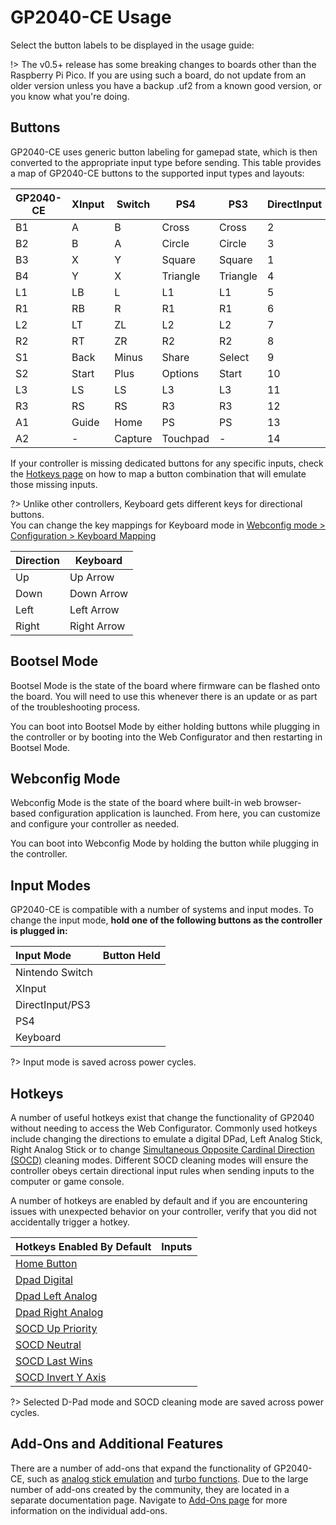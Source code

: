 # GP2040-CE Usage

Select the button labels to be displayed in the usage guide: <label-selector></label-selector>

!> The v0.5+ release has some breaking changes to boards other than the Raspberry Pi Pico. If you are using such a board, do not update from an older version unless you have a backup .uf2 from a known good version, or you know what you're doing.

## Buttons

GP2040-CE uses generic button labeling for gamepad state, which is then converted to the appropriate input type before sending. This table provides a map of GP2040-CE buttons to the supported input types and layouts:

| GP2040-CE  | XInput | Switch  | PS4          | PS3          | DirectInput  | Arcade |
| ---------- | ------ | ------- | ------------ | ------------ | ------------ | ------ |
| B1         | A      | B       | Cross        | Cross        | 2            | K1     |
| B2         | B      | A       | Circle       | Circle       | 3            | K2     |
| B3         | X      | Y       | Square       | Square       | 1            | P1     |
| B4         | Y      | X       | Triangle     | Triangle     | 4            | P2     |
| L1         | LB     | L       | L1           | L1           | 5            | P4     |
| R1         | RB     | R       | R1           | R1           | 6            | P3     |
| L2         | LT     | ZL      | L2           | L2           | 7            | K4     |
| R2         | RT     | ZR      | R2           | R2           | 8            | K3     |
| S1         | Back   | Minus   | Share        | Select       | 9            | Coin   |
| S2         | Start  | Plus    | Options      | Start        | 10           | Start  |
| L3         | LS     | LS      | L3           | L3           | 11           | LS     |
| R3         | RS     | RS      | R3           | R3           | 12           | RS     |
| A1         | Guide  | Home    | PS           | PS           | 13           | Home   |
| A2         | -      | Capture | Touchpad     | -            | 14           | -      |

If your controller is missing dedicated buttons for any specific inputs, check the [Hotkeys page](hotkeys) on how to map a button combination that will emulate those missing inputs.

?> Unlike other controllers, Keyboard gets different keys for directional buttons. <br> You can change the key mappings for Keyboard mode in [Webconfig mode > Configuration > Keyboard Mapping](web-configurator.md#keyboard-mapping)

| Direction | Keyboard   |
| --------- | ---------- |
| Up        | Up Arrow   |
| Down      | Down Arrow |
| Left      | Left Arrow |
| Right     | Right Arrow|

## Bootsel Mode

Bootsel Mode is the state of the board where firmware can be flashed onto the board. You will need to use this whenever there is an update or as part of the troubleshooting process. 

You can boot into Bootsel Mode by either holding <hotkey v-bind:buttons='["S1", "S2", "Up"]'></hotkey> buttons while plugging in the controller or by booting into the Web Configurator and then restarting in Bootsel Mode.

## Webconfig Mode

Webconfig Mode is the state of the board where built-in web browser-based configuration application is launched. From here, you can customize and configure your controller as needed.

You can boot into Webconfig Mode by holding the <hotkey v-bind:buttons='["S2"]'></hotkey> button while plugging in the controller.

## Input Modes

GP2040-CE is compatible with a number of systems and input modes. To change the input mode, **hold one of the following buttons as the controller is plugged in:**

|    Input Mode   |                Button Held                |
|:----------------|:-----------------------------------------:|
| Nintendo Switch | <hotkey v-bind:buttons='["B1"]'></hotkey> |
| XInput          | <hotkey v-bind:buttons='["B2"]'></hotkey> |
| DirectInput/PS3 | <hotkey v-bind:buttons='["B2"]'></hotkey> |
| PS4             | <hotkey v-bind:buttons='["B4"]'></hotkey> |
| Keyboard        | <hotkey v-bind:buttons='["R2"]'></hotkey> |

?> Input mode is saved across power cycles.

## Hotkeys

A number of useful hotkeys exist that change the functionality of GP2040 without needing to access the Web Configurator. Commonly used hotkeys include changing the directions to emulate a digital DPad, Left Analog Stick, Right Analog Stick or to change [Simultaneous Opposite Cardinal Direction (SOCD)](https://glossary.infil.net/?t=SOCD) cleaning modes. Different SOCD cleaning modes will ensure the controller obeys certain directional input rules when sending inputs to the computer or game console. 

A number of hotkeys are enabled by default and if you are encountering issues with unexpected behavior on your controller, verify that you did not accidentally trigger a hotkey.

|    Hotkeys Enabled By Default                       |                   Inputs                               |
|:----------------------------------------------------|:-------------------------------------------------------|
| [Home Button](hotkeys.md#home-button)               | <hotkey v-bind:buttons='["S1","S2","Up"]'></hotkey>    |
| [Dpad Digital](hotkeys.md#dpad-digital)             | <hotkey v-bind:buttons='["S1","S2","Down"]'></hotkey>  |
| [Dpad Left Analog](hotkeys.md#dpad-left-analog)     | <hotkey v-bind:buttons='["S1","S2","Left"]'></hotkey>  |
| [Dpad Right Analog](hotkeys.md#dpad-right-analog)   | <hotkey v-bind:buttons='["S2","A1","Right"]'></hotkey> |
| [SOCD Up Priority](hotkeys.md#socd-up-priority)     | <hotkey v-bind:buttons='["S2","A1","Up"]'></hotkey>    |
| [SOCD Neutral](hotkeys.md#socd-neutral)             | <hotkey v-bind:buttons='["S2","A1","Down"]'></hotkey>  |
| [SOCD Last Wins](hotkeys.md#socd-last-win)          | <hotkey v-bind:buttons='["S2","A1","Left"]'></hotkey>  |
| [SOCD Invert Y Axis](hotkeys.md#invert-y-axis)      | <hotkey v-bind:buttons='["S2","A1","Right"]'></hotkey> |

?> Selected D-Pad mode and SOCD cleaning mode are saved across power cycles.

## Add-Ons and Additional Features

There are a number of add-ons that expand the functionality of GP2040-CE, such as [analog stick emulation](add-ons/analog) and [turbo functions](add-ons/turbo). Due to the large number of add-ons created by the community, they are located in a separate documentation page. Navigate to [Add-Ons page](add-ons) for more information on the individual add-ons.
